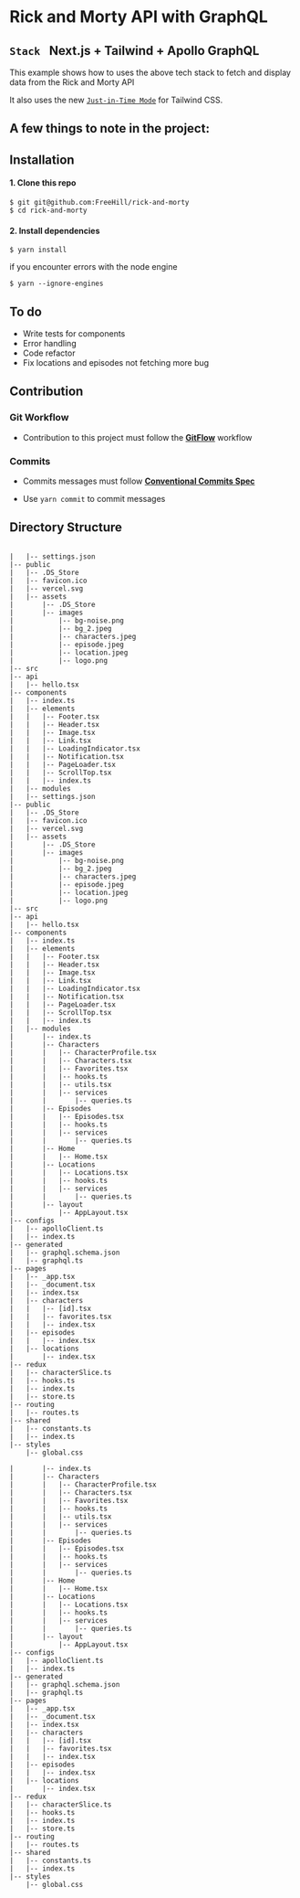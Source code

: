 # Rick and Morty API with GraphQL

## `Stack ` Next.js + Tailwind + Apollo GraphQL

This example shows how to uses the above tech stack to fetch and display data from the Rick and Morty API

It also uses the new [`Just-in-Time Mode`](https://tailwindcss.com/docs/just-in-time-mode) for Tailwind CSS.

## A few things to note in the project:

## Installation

#### 1. Clone this repo

```
$ git git@github.com:FreeHill/rick-and-morty
$ cd rick-and-morty
```

#### 2. Install dependencies

```
$ yarn install
```

if you encounter errors with the node engine

```
$ yarn --ignore-engines
```

## To do

- Write tests for components
- Error handling
- Code refactor
- Fix locations and episodes not fetching more bug

## Contribution

### Git Workflow

- Contribution to this project must follow the
  **[GitFlow](https://www.atlassian.com/git/tutorials/comparing-workflows/gitflow-workflow#:~:text=Gitflow%20is%20a%20legacy%20Git,software%20development%20and%20DevOps%20practices.)**
  workflow

### Commits

- Commits messages must follow **[Conventional Commits Spec](https://www.conventionalcommits.org/en/v1.0.0/)**

- Use `yarn commit` to commit messages

## Directory Structure

```

|   |-- settings.json
|-- public
|   |-- .DS_Store
|   |-- favicon.ico
|   |-- vercel.svg
|   |-- assets
|       |-- .DS_Store
|       |-- images
|           |-- bg-noise.png
|           |-- bg_2.jpeg
|           |-- characters.jpeg
|           |-- episode.jpeg
|           |-- location.jpeg
|           |-- logo.png
|-- src
|-- api
|   |-- hello.tsx
|-- components
|   |-- index.ts
|   |-- elements
|   |   |-- Footer.tsx
|   |   |-- Header.tsx
|   |   |-- Image.tsx
|   |   |-- Link.tsx
|   |   |-- LoadingIndicator.tsx
|   |   |-- Notification.tsx
|   |   |-- PageLoader.tsx
|   |   |-- ScrollTop.tsx
|   |   |-- index.ts
|   |-- modules
|   |-- settings.json
|-- public
|   |-- .DS_Store
|   |-- favicon.ico
|   |-- vercel.svg
|   |-- assets
|       |-- .DS_Store
|       |-- images
|           |-- bg-noise.png
|           |-- bg_2.jpeg
|           |-- characters.jpeg
|           |-- episode.jpeg
|           |-- location.jpeg
|           |-- logo.png
|-- src
|-- api
|   |-- hello.tsx
|-- components
|   |-- index.ts
|   |-- elements
|   |   |-- Footer.tsx
|   |   |-- Header.tsx
|   |   |-- Image.tsx
|   |   |-- Link.tsx
|   |   |-- LoadingIndicator.tsx
|   |   |-- Notification.tsx
|   |   |-- PageLoader.tsx
|   |   |-- ScrollTop.tsx
|   |   |-- index.ts
|   |-- modules
|       |-- index.ts
|       |-- Characters
|       |   |-- CharacterProfile.tsx
|       |   |-- Characters.tsx
|       |   |-- Favorites.tsx
|       |   |-- hooks.ts
|       |   |-- utils.tsx
|       |   |-- services
|       |       |-- queries.ts
|       |-- Episodes
|       |   |-- Episodes.tsx
|       |   |-- hooks.ts
|       |   |-- services
|       |       |-- queries.ts
|       |-- Home
|       |   |-- Home.tsx
|       |-- Locations
|       |   |-- Locations.tsx
|       |   |-- hooks.ts
|       |   |-- services
|       |       |-- queries.ts
|       |-- layout
|           |-- AppLayout.tsx
|-- configs
|   |-- apolloClient.ts
|   |-- index.ts
|-- generated
|   |-- graphql.schema.json
|   |-- graphql.ts
|-- pages
|   |-- _app.tsx
|   |-- _document.tsx
|   |-- index.tsx
|   |-- characters
|   |   |-- [id].tsx
|   |   |-- favorites.tsx
|   |   |-- index.tsx
|   |-- episodes
|   |   |-- index.tsx
|   |-- locations
|       |-- index.tsx
|-- redux
|   |-- characterSlice.ts
|   |-- hooks.ts
|   |-- index.ts
|   |-- store.ts
|-- routing
|   |-- routes.ts
|-- shared
|   |-- constants.ts
|   |-- index.ts
|-- styles
    |-- global.css

|       |-- index.ts
|       |-- Characters
|       |   |-- CharacterProfile.tsx
|       |   |-- Characters.tsx
|       |   |-- Favorites.tsx
|       |   |-- hooks.ts
|       |   |-- utils.tsx
|       |   |-- services
|       |       |-- queries.ts
|       |-- Episodes
|       |   |-- Episodes.tsx
|       |   |-- hooks.ts
|       |   |-- services
|       |       |-- queries.ts
|       |-- Home
|       |   |-- Home.tsx
|       |-- Locations
|       |   |-- Locations.tsx
|       |   |-- hooks.ts
|       |   |-- services
|       |       |-- queries.ts
|       |-- layout
|           |-- AppLayout.tsx
|-- configs
|   |-- apolloClient.ts
|   |-- index.ts
|-- generated
|   |-- graphql.schema.json
|   |-- graphql.ts
|-- pages
|   |-- _app.tsx
|   |-- _document.tsx
|   |-- index.tsx
|   |-- characters
|   |   |-- [id].tsx
|   |   |-- favorites.tsx
|   |   |-- index.tsx
|   |-- episodes
|   |   |-- index.tsx
|   |-- locations
|       |-- index.tsx
|-- redux
|   |-- characterSlice.ts
|   |-- hooks.ts
|   |-- index.ts
|   |-- store.ts
|-- routing
|   |-- routes.ts
|-- shared
|   |-- constants.ts
|   |-- index.ts
|-- styles
    |-- global.css


```
